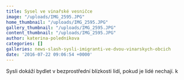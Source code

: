 ```yaml
---
title: Sysel ve vinařské vesničce
image: "/uploads/IMG_2595.JPG"
home_thumbnail: "/uploads/IMG_2595.JPG"
gallery_thumbnail: "/uploads/IMG_2595.JPG"
content_thumbnail: "/uploads/IMG_2595.JPG"
author: katerina-polednikova
categories: []
galleries: news-slash-sysli-imigranti-ve-dvou-vinarskych-obcich
date: '2016-07-22 09:06:54 +0000'
---
```

Sysli dokáží bydlet v bezprostřední blízkosti lidí, pokud je lidé
nechají. k

